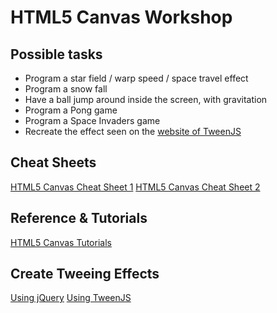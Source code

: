 # HTML5 Canvas Workshop

## Possible tasks

- Program a star field / warp speed / space travel effect
- Program a snow fall
- Have a ball jump around inside the screen, with gravitation
- Program a Pong game
- Program a Space Invaders game
- Recreate the effect seen on the [website of TweenJS](http://www.createjs.com/tweenjs)

## Cheat Sheets

[HTML5 Canvas Cheat Sheet 1](http://cheatsheetworld.com/programming/html5-canvas-cheat-sheet/)
[HTML5 Canvas Cheat Sheet 2](http://cheatsheetworld.com/programming/html5-canvas-cheat-sheet/)

## Reference & Tutorials

[HTML5 Canvas Tutorials](http://www.html5canvastutorials.com/)

## Create Tweeing Effects

[Using jQuery](http://james.padolsey.com/javascript/fun-with-jquerys-animate/)
[Using TweenJS](http://www.createjs.com/getting-started/tweenjs)

